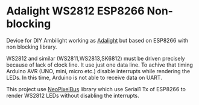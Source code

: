 # Adalight WS2812 ESP8266 Non-blocking
Device for DIY Ambilight working as [Adalight](https://learn.adafruit.com/adalight-diy-ambient-tv-lighting/overview) but based on ESP8266 with non blocking library.

WS2812 and similar (WS2811,WS2813,SK6812) must be driven precisely because of lack of clock line. It use just one data line.
To achive that timing Arduino AVR (UNO, mini, micro etc.) disable interrupts while rendering the LEDs. In this time, Arduino is not able to receive data on UART.

This project use [NeoPixelBus](https://github.com/Makuna/NeoPixelBus) library which use Serial1 Tx of ESP8266 to render WS2812 LEDs without disabling the interrupts.
